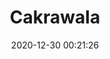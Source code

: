 ---
title: "Cakrawala"
slug: 'cakrawala'
date: 2020-12-30 00:21:26
location: 'Sukoharjo, Jawa Tengah'
description: 'Menatap ujung mata memandang'
image: 'https://i.postimg.cc/vB3tFMJf/DSC00075.jpg'
categories: nature
artist: 'Mahaputera'
---